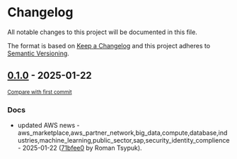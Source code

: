# Changelog

All notable changes to this project will be documented in this file.

The format is based on [Keep a Changelog](http://keepachangelog.com/en/1.0.0/)
and this project adheres to [Semantic Versioning](http://semver.org/spec/v2.0.0.html).

<!-- insertion marker -->
## [0.1.0](https://github.com/tsypuk/aws-news/releases/tag/ver-2025-01-220.1.0) - 2025-01-22

<small>[Compare with first commit](https://github.com/tsypuk/aws-news/compare/9de626c6cf8f3fe655861aa51b699eab0425fe92...ver-2025-01-22)</small>

### Docs

- updated AWS news - aws_marketplace,aws_partner_network,big_data,compute,database,industries,machine_learning,public_sector,sap,security_identity_complience - 2025-01-22 ([71bfee0](https://github.com/tsypuk/aws-news/commit/71bfee07e5fda03ff431136578914d1e1bc37e97) by Roman Tsypuk).

